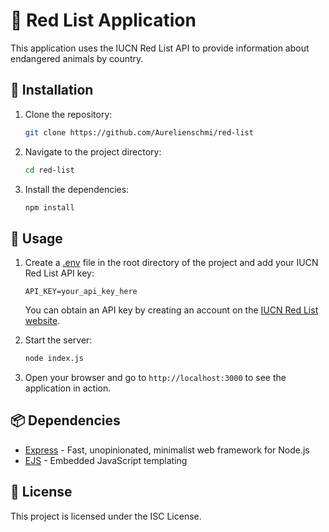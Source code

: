 # 🐾 Red List Application

This application uses the IUCN Red List API to provide information about endangered animals by country.

## 🚀 Installation

1. Clone the repository:
    ```sh
    git clone https://github.com/Aurelienschmi/red-list
    ```
2. Navigate to the project directory:
    ```sh
    cd red-list
    ```
3. Install the dependencies:
    ```sh
    npm install
    ```

## 📖 Usage

1. Create a [.env](http://_vscodecontentref_/3) file in the root directory of the project and add your IUCN Red List API key:
    ```properties
    API_KEY=your_api_key_here
    ```
   You can obtain an API key by creating an account on the [IUCN Red List website](https://www.iucnredlist.org/).

2. Start the server:
    ```sh
    node index.js 
    ```
3. Open your browser and go to `http://localhost:3000` to see the application in action.

## 📦 Dependencies

- [Express](https://expressjs.com/) - Fast, unopinionated, minimalist web framework for Node.js
- [EJS](https://ejs.co/) - Embedded JavaScript templating 

## 📜 License

This project is licensed under the ISC License.